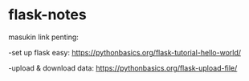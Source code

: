 # flask-notes

masukin link penting:

-set up flask easy:
https://pythonbasics.org/flask-tutorial-hello-world/

-upload & download data:
https://pythonbasics.org/flask-upload-file/
